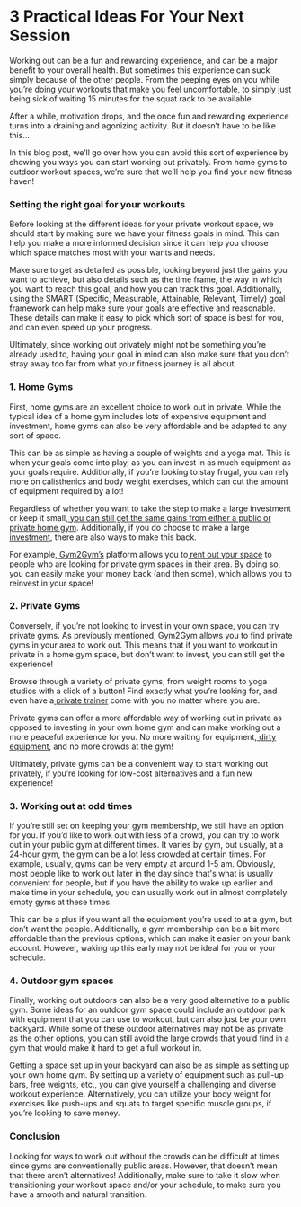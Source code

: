 # 3 Practical Ideas For Your Next Session

Working out can be a fun and rewarding experience, and can be a major benefit to your overall health. But sometimes this experience can suck simply because of the other people. From the peeping eyes on you while you’re doing your workouts that make you feel uncomfortable, to simply just being sick of waiting 15 minutes for the squat rack to be available.

After a while, motivation drops, and the once fun and rewarding experience turns into a draining and agonizing activity. But it doesn’t have to be like this…

In this blog post, we’ll go over how you can avoid this sort of experience by showing you ways you can start working out privately. From home gyms to outdoor workout spaces, we’re sure that we’ll help you find your new fitness haven!

### **Setting the right goal for your workouts** <a href="#_8o79np8r1lif" id="_8o79np8r1lif"></a>

Before looking at the different ideas for your private workout space, we should start by making sure we have your fitness goals in mind. This can help you make a more informed decision since it can help you choose which space matches most with your wants and needs.

Make sure to get as detailed as possible, looking beyond just the gains you want to achieve, but also details such as the time frame, the way in which you want to reach this goal, and how you can track this goal. Additionally, using the SMART (Specific, Measurable, Attainable, Relevant, Timely) goal framework can help make sure your goals are effective and reasonable. These details can make it easy to pick which sort of space is best for you, and can even speed up your progress.

Ultimately, since working out privately might not be something you’re already used to, having your goal in mind can also make sure that you don’t stray away too far from what your fitness journey is all about.

### **1. Home Gyms** <a href="#_z831eypylpy6" id="_z831eypylpy6"></a>

First, home gyms are an excellent choice to work out in private. While the typical idea of a home gym includes lots of expensive equipment and investment, home gyms can also be very affordable and be adapted to any sort of space.

This can be as simple as having a couple of weights and a yoga mat. This is when your goals come into play, as you can invest in as much equipment as your goals require. Additionally, if you’re looking to stay frugal, you can rely more on calisthenics and body weight exercises, which can cut the amount of equipment required by a lot!

Regardless of whether you want to take the step to make a large investment or keep it small,[ you can still get the same gains from either a public or private home gym](https://denver.gym2gym.com/working-out-at-home-better-or-worse-than-commercial-gyms). Additionally, if you do choose to make a large[ investment](https://denver.gym2gym.com/investing-in-an-at-home-gym-revealing-the-pros-and-cons), there are also ways to make this back.

For example,[ Gym2Gym’s](http://gym2gym.com/) platform allows you to[ rent out your space](https://denver.gym2gym.com/profit-from-your-private-gym-how-to-monetize-a-fitness-space) to people who are looking for private gym spaces in their area. By doing so, you can easily make your money back (and then some), which allows you to reinvest in your space!

### **2. Private Gyms** <a href="#_hqdozotc2okq" id="_hqdozotc2okq"></a>

Conversely, if you’re not looking to invest in your own space, you can try private gyms. As previously mentioned, Gym2Gym allows you to find private gyms in your area to work out. This means that if you want to workout in private in a home gym space, but don’t want to invest, you can still get the experience!

Browse through a variety of private gyms, from weight rooms to yoga studios with a click of a button! Find exactly what you’re looking for, and even have a[ private trainer](https://denver.gym2gym.com/3-tips-for-finding-the-perfect-private-trainer-for-you) come with you no matter where you are.

Private gyms can offer a more affordable way of working out in private as opposed to investing in your own home gym and can make working out a more peaceful experience for you. No more waiting for equipment,[ dirty equipment](https://denver.gym2gym.com/why-private-gyms-are-more-hygienic-for-your-fitness-journey), and no more crowds at the gym!

Ultimately, private gyms can be a convenient way to start working out privately, if you’re looking for low-cost alternatives and a fun new experience!

### **3. Working out at odd times** <a href="#_pq4tkjdf5ehz" id="_pq4tkjdf5ehz"></a>

If you’re still set on keeping your gym membership, we still have an option for you. If you’d like to work out with less of a crowd, you can try to work out in your public gym at different times. It varies by gym, but usually, at a 24-hour gym, the gym can be a lot less crowded at certain times. For example, usually, gyms can be very empty at around 1-5 am. Obviously, most people like to work out later in the day since that's what is usually convenient for people, but if you have the ability to wake up earlier and make time in your schedule, you can usually work out in almost completely empty gyms at these times.

This can be a plus if you want all the equipment you’re used to at a gym, but don’t want the people. Additionally, a gym membership can be a bit more affordable than the previous options, which can make it easier on your bank account. However, waking up this early may not be ideal for you or your schedule.

### **4. Outdoor gym spaces** <a href="#_t5wj3twmqt5r" id="_t5wj3twmqt5r"></a>

Finally, working out outdoors can also be a very good alternative to a public gym. Some ideas for an outdoor gym space could include an outdoor park with equipment that you can use to workout, but can also just be your own backyard. While some of these outdoor alternatives may not be as private as the other options, you can still avoid the large crowds that you’d find in a gym that would make it hard to get a full workout in.

Getting a space set up in your backyard can also be as simple as setting up your own home gym. By setting up a variety of equipment such as pull-up bars, free weights, etc., you can give yourself a challenging and diverse workout experience. Alternatively, you can utilize your body weight for exercises like push-ups and squats to target specific muscle groups, if you’re looking to save money.

### **Conclusion** <a href="#_46jeqwj4p5ky" id="_46jeqwj4p5ky"></a>

Looking for ways to work out without the crowds can be difficult at times since gyms are conventionally public areas. However, that doesn’t mean that there aren’t alternatives! Additionally, make sure to take it slow when transitioning your workout space and/or your schedule, to make sure you have a smooth and natural transition.
